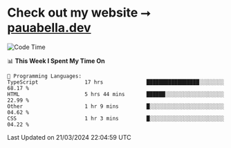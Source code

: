 # Check out my website ⭢ [pauabella.dev](https://pauabella.dev)

<!--START_SECTION:waka-->
![Code Time](http://img.shields.io/badge/Code%20Time-3%2C129%20hrs%2040%20mins-blue)

📊 **This Week I Spent My Time On** 

```text
💬 Programming Languages: 
TypeScript               17 hrs              █████████████████░░░░░░░░   68.17 % 
HTML                     5 hrs 44 mins       ██████░░░░░░░░░░░░░░░░░░░   22.99 % 
Other                    1 hr 9 mins         █░░░░░░░░░░░░░░░░░░░░░░░░   04.62 % 
CSS                      1 hr 3 mins         █░░░░░░░░░░░░░░░░░░░░░░░░   04.22 % 
```


 Last Updated on 21/03/2024 22:04:59 UTC
<!--END_SECTION:waka-->
